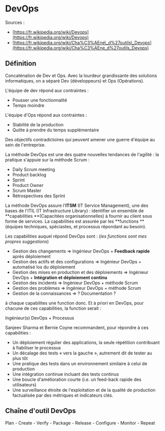 # DevOps

Sources :

* [https://fr.wikipedia.org/wiki/Devops](https://fr.wikipedia.org/wiki/Devops)
* [https://fr.wikipedia.org/wiki/Cha%C3%AEne\_d%27outils\_Devops](https://fr.wikipedia.org/wiki/Cha%C3%AEne_d%27outils_Devops)

## Définition

Concaténation de Dev et Ops. Avec la lourdeur grandissante des solutions informatiques, on a séparé Dev \(développeurs\) et Ops \(Opérations\).

L'équipe de dev répond aux contraintes :

* Pousser une fonctionnalité
* Temps moindre

L'équipe d'Ops répond aux contraintes :

* Stabilité de la production
* Quitte à prendre du temps supplémentaire

Des objectifs contradictoires qui peuvent amener une guerre d'équipe au sein de l'entreprise.

La méthode DevOps est une des quatre nouvelles tendances de l'agilité : la pratique s'appuie sur la méthode Scrum :

* Daily Scrum meeting
* Product backlog
* Sprint
* Product Owner
* Scrum Master
* Rétrospectives des Sprint

La méthode DevOps assure l'**ITSM** \(IT Service Management\), une des bases de l'ITIL \(IT Infrastructure Library\) : identifier un ensemble de **capabilities **\(Capacitées organisationnelles\)  à fournir au client sous forme de services. La capabilities est assurée par les **functions **\(équipes techniques, spéciastes, et processus répondant au besoin\).

Les capabilities auquel répond DevOps sont : \(_les functions sont mes propres suggestions_\)

* Gestion des changements =&gt; Ingénieur DevOps + **Feedback rapide** après déploiement
* Gestion des actifs et des configurations =&gt; Ingénieur DevOps + automatisé los du déploiement
* Gestion des mises en production et des déploiements =&gt; Ingénieur DevOps + **Intégration et déploiement continu**
* Gestion des incidents =&gt; Ingénieur DevOps + méthode Scrum
* Gestion des problèmes =&gt; Ingénieur DevOps + méthode Scrum
* Gestion de la connaissances =&gt; ? Documentation ?

à chaque capabilites une function donc. Et à priori en DevOps, pour chacune de ces capabilities, la function serait :

Ingénieur\(s\) DevOps + Processus

Sanjeev Sharma et Bernie Coyne recommandent, pour répondre à ces capabilities :

* Un déploiement régulier des applications, la seule répétition contribuant à fiabiliser le processus
* Un décalage des tests « vers la gauche », autrement dit de tester au plus tôt
* Une pratique des tests dans un environnement similaire à celui de production
* Une intégration continue incluant des tests continus
* Une boucle d'amélioration courte \(i.e. un feed-back rapide des utilisateurs\)
* Une surveillance étroite de l'exploitation et de la qualité de production factualisée par des métriques et indicateurs clés.

## Chaîne d'outil DevOps

Plan - Create - Verify - Package - Release - Configure - Monitor - Repeat


